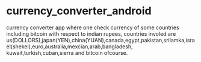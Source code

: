 # currency_converter_android
currency converter app where one check currency of some countries including bitcoin with respect to indian rupees,
countries involed are us(DOLLORS),japan(YEN),china(YUAN),canada,egypt,pakistan,srilamka,israel(shekel),euro,australia,mexcian,arab,bangladesh,
kuwait,turkish,cuban,sierra and bitcoin ofcourse.
